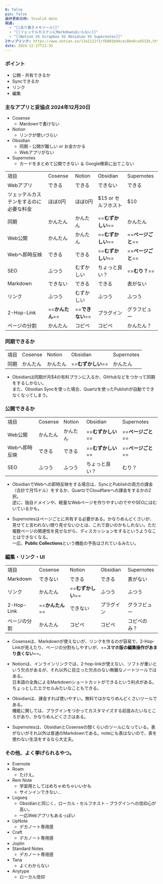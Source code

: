 ```yaml
---
Q: false
pin: false
最終更新日時: Invalid date
関連:
  - "[[走り書きメモツール]]"
  - "[[ツェッテルカステンにMarkdownはいらない]]"
  - "[[Notion VS Scrapbox VS Obsidian VS Supernotes]]"
2ホップリンク: https://www.notion.so/13a1121f1cf6801b94cac8be0cad533b,https://www.notion.so/13a1121f1cf6801b94cac8be0cad533b, https://www.notion.so/1661121f1cf680079deffd67ba3b684a, https://www.notion.so/a27b512127ec4b5b9b9d5dfd96794848,https://www.notion.so/13a1121f1cf6801b94cac8be0cad533b, https://www.notion.so/1661121f1cf680079deffd67ba3b684a, https://www.notion.so/1661121f1cf680f186e6eeae753fedb3, https://www.notion.so/16c75a74006c45118ce11a1ece06d565, https://www.notion.so/c17bd8f3efa54a9688df74ef66568856
date: 2024-12-27T22:35
---
```

### ポイント

- 公開・共有できるか
- Syncできるか
- リンク
- 編集

  

### 主なアプリと妥協点 2024年12月20日

- Cosense
    - Mardownで書けない
- Notion
    - リンクが使いづらい
- Obsidian
    - 同期・公開が難しい or お金かかる
    - Webアプリがない
- Supernotes
    - カードをまとめて公開できない ＆ Google検索に出てこない

  

|   |   |   |   |   |
|---|---|---|---|---|
|項目|Cosense|Notion|Obsidian|Supernotes|
|Webアプリ|できる|できる|できない|できる|
|ツェッテルカステンをするのに必要な料金|ほぼ0円|ほぼ0円|$15 or セルフホスト|$10|
|同期|かんたん|かんたん|==**むずかしい**==|かんたん|
|Web公開|かんたん|かんたん|==**むずかしい**==|==**ページごと**==|
|Webへ即時反映|できる|できる|==**むずかしい**==|==**ページごと**==|
|SEO|ふつう|むずかしい|ちょっと良い？|==**むり？**==|
|Markdown|できない|できる|できる|表がない|
|リンク|ふつう|むずかしい|ふつう|ふつう|
|2-Hop-Link|==**かんたん**==|==**できない**==|プラグイン|グラフビュー|
|ページの分割|かんたん|コピペ|コピペ|かんたん？|

  

### 同期できるか

|   |   |   |   |   |
|---|---|---|---|---|
|項目|Cosense|Notion|Obsidian|Supernotes|
|同期|かんたん|かんたん|==**むずかしい**==|かんたん|

- Obsidianは同期が月$4の有料プランに入るか、GitHubなどをつかって同期をするしかない。  
    また、Obsidian Syncを使った場合、Quartzを使ったPublishが自動でできなくなってしまう。  
    

  

### 公開できるか

|   |   |   |   |   |
|---|---|---|---|---|
|項目|Cosense|Notion|Obsidian|Supernotes|
|Web公開|かんたん|かんたん|==**むずかしい**==|==**ページごと**==|
|Webへ即時反映|できる|できる|==**むずかしい**==|==**ページごと**==|
|SEO|ふつう|ふつう|ちょっと良い？|むり？|

- ObsidianでWebへの即時反映をする場合は、SyncとPublishの両方の課金（合計で月15ドル）をするか、QuartzでCloudflareへの課金をするかの2択。  
    逆に、独自ドメインや、軽量なWebページを作りやすいのでややSEOにはむいているかも。  
    
- Supernotesはページごとに共有する必要がある。かなりめんどくさいが、見せてと言われない限り見せないひとは、これで良いのかもしれない。ただ複数ページの関連性を見せながら、ディスカッションをするというようなことはできなくなる。  
    一応、**Public Collections**という機能の予告はされているみたい。

  

### 編集・リンク・UI

|   |   |   |   |   |
|---|---|---|---|---|
|項目|Cosense|Notion|Obsidian|Supernotes|
|Markdown|できない|できる|できる|表がない|
|リンク|かんたん|==**むずかしい**==|ふつう|ふつう|
|2-Hop-Link|==**かんたん**==|できない|プラグイン|グラフビュー|
|ページの分割|かんたん|コピペ|コピペ|コピペのみ？|

- Cosenseは、Markdownが使えないが、リンクを作るのが容易で、2-Hop-Linkが見えたり、ページの分割もしやすいが、==**スマホ版の編集操作があまり良くない**==。
- Notionは、インラインリンクでは、2-hop-linkが使えない、ソフトが重いという欠点があるが、それ以外に目立った欠点のない無難なノートツールではある。  
    日本語の全角によるMarkdownショートカットができるという利点がある。  
    ちょっとしたエクセルみたいなこともできる。  
    
- Obsidianは、課金すれば使いやすい。無料ではかなりめんどくさいツールである。  
    機能に関しては、プラグインをつかってカスタマイズする前提みたいなところがあり、かなりめんどくささはある。  
    
- Supernotesは、ObsidianとCosenseの間くらいのツールになっている。表がないがそれ以外は普通のMarkdownである。noteにも表はないので、表を使わない生活をするなら大丈夫。

  

### その他、よく挙げられるやつ。

- Evernote
- Roam
    - たけえ。
- Rem Note
    - 学習用としてはめちゃめちゃいいかも
    - サインインできない…
- Logseq
    - Obsidianと同じく、ローカル・セルフホスト・プラグインへの信仰心が高い。
    - 一応Webアプリもあるっぽい
- UpNote
    - デカノート専用感
- Craft
    - デカノート専用感
- Joplin
- Standard Notes
    - デカノート専用感
- Tana
    - よくわからない
- Anytype
    - ローカル信仰